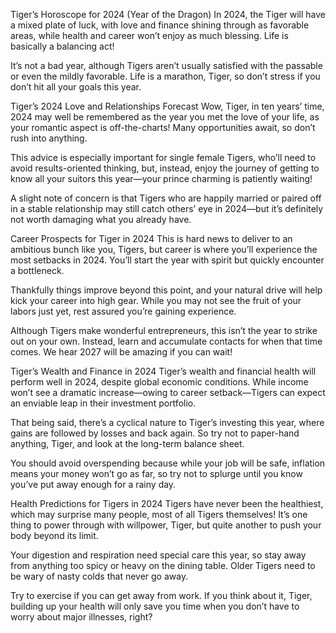 Tiger’s Horoscope for 2024 (Year of the Dragon)
In 2024, the Tiger will have a mixed plate of luck, with love and finance shining through as favorable areas, while health and career won’t enjoy as much blessing. Life is basically a balancing act!

It’s not a bad year, although Tigers aren’t usually satisfied with the passable or even the mildly favorable. Life is a marathon, Tiger, so don’t stress if you don’t hit all your goals this year.

Tiger’s 2024 Love and Relationships Forecast
Wow, Tiger, in ten years’ time, 2024 may well be remembered as the year you met the love of your life, as your romantic aspect is off-the-charts! Many opportunities await, so don’t rush into anything.

This advice is especially important for single female Tigers, who’ll need to avoid results-oriented thinking, but, instead, enjoy the journey of getting to know all your suitors this year—your prince charming is patiently waiting!

A slight note of concern is that Tigers who are happily married or paired off in a stable relationship may still catch others’ eye in 2024—but it’s definitely not worth damaging what you already have.

Career Prospects for Tiger in 2024
This is hard news to deliver to an ambitious bunch like you, Tigers, but career is where you’ll experience the most setbacks in 2024. You’ll start the year with spirit but quickly encounter a bottleneck.

Thankfully things improve beyond this point, and your natural drive will help kick your career into high gear. While you may not see the fruit of your labors just yet, rest assured you’re gaining experience.

Although Tigers make wonderful entrepreneurs, this isn’t the year to strike out on your own. Instead, learn and accumulate contacts for when that time comes. We hear 2027 will be amazing if you can wait!

Tiger’s Wealth and Finance in 2024
Tiger’s wealth and financial health will perform well in 2024, despite global economic conditions. While income won’t see a dramatic increase—owing to career setback—Tigers can expect an enviable leap in their investment portfolio.

That being said, there’s a cyclical nature to Tiger’s investing this year, where gains are followed by losses and back again. So try not to paper-hand anything, Tiger, and look at the long-term balance sheet.

You should avoid overspending because while your job will be safe, inflation means your money won’t go as far, so try not to splurge until you know you’ve put away enough for a rainy day.

Health Predictions for Tigers in 2024
Tigers have never been the healthiest, which may surprise many people, most of all Tigers themselves! It’s one thing to power through with willpower, Tiger, but quite another to push your body beyond its limit.

Your digestion and respiration need special care this year, so stay away from anything too spicy or heavy on the dining table. Older Tigers need to be wary of nasty colds that never go away.

Try to exercise if you can get away from work. If you think about it, Tiger, building up your health will only save you time when you don’t have to worry about major illnesses, right?
